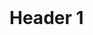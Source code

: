 <!DOCTYPE html>
<html lang="en">
<head>
    <meta charset="UTF-8">
    <meta name="viewport" content="width=device-width, initial-scale=1.0">
    <meta http-equiv="X-UA-Compatible" content="ie=edge">
    <title>md over html? why tho</title>
    <link rel="stylesheet" href="base.css">
</head>
<body>
    <header class='header-bar'></header>
    <h1>Header 1</h1>
</body>
</html>
